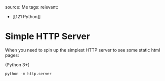 source: Me
tags:
relevant:
- [[121 Python]]

# Simple HTTP Server

When you need to spin up the simplest HTTP server to see some static html pages:

(Python 3+)

```python
python -m http.server
```

